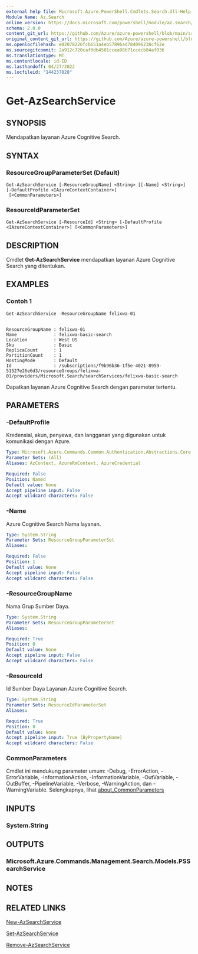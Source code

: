 ```yaml
---
external help file: Microsoft.Azure.PowerShell.Cmdlets.Search.dll-Help.xml
Module Name: Az.Search
online version: https://docs.microsoft.com/powershell/module/az.search/get-azsearchservice
schema: 2.0.0
content_git_url: https://github.com/Azure/azure-powershell/blob/main/src/Search/Search/help/Get-AzSearchService.md
original_content_git_url: https://github.com/Azure/azure-powershell/blob/main/src/Search/Search/help/Get-AzSearchService.md
ms.openlocfilehash: e02078226fcb651a4eb57896ad784096238cf62e
ms.sourcegitcommit: 2a912c720caf0db4501ccea98b71ccecb84af036
ms.translationtype: MT
ms.contentlocale: id-ID
ms.lasthandoff: 04/27/2022
ms.locfileid: "144237828"
---
```

# Get-AzSearchService

## SYNOPSIS
Mendapatkan layanan Azure Cognitive Search.

## SYNTAX

### ResourceGroupParameterSet (Default)
```
Get-AzSearchService [-ResourceGroupName] <String> [[-Name] <String>] [-DefaultProfile <IAzureContextContainer>]
 [<CommonParameters>]
```

### ResourceIdParameterSet
```
Get-AzSearchService [-ResourceId] <String> [-DefaultProfile <IAzureContextContainer>] [<CommonParameters>]
```

## DESCRIPTION
Cmdlet **Get-AzSearchService** mendapatkan layanan Azure Cognitive Search yang ditentukan.

## EXAMPLES

### Contoh 1
```powershell
Get-AzSearchService -ResourceGroupName felixwa-01
```
```output

ResourceGroupName : felixwa-01
Name              : felixwa-basic-search
Location          : West US
Sku               : Basic
ReplicaCount      : 1
PartitionCount    : 1
HostingMode       : Default
Id                : /subscriptions/f9b96b36-1f5e-4021-8959-51527e26e6d3/resourceGroups/felixwa-01/providers/Microsoft.Search/searchServices/felixwa-basic-search
```

Dapatkan layanan Azure Cognitive Search dengan parameter tertentu.

## PARAMETERS

### -DefaultProfile
Kredensial, akun, penyewa, dan langganan yang digunakan untuk komunikasi dengan Azure.

```yaml
Type: Microsoft.Azure.Commands.Common.Authentication.Abstractions.Core.IAzureContextContainer
Parameter Sets: (All)
Aliases: AzContext, AzureRmContext, AzureCredential

Required: False
Position: Named
Default value: None
Accept pipeline input: False
Accept wildcard characters: False
```

### -Name
Azure Cognitive Search Nama layanan.

```yaml
Type: System.String
Parameter Sets: ResourceGroupParameterSet
Aliases:

Required: False
Position: 1
Default value: None
Accept pipeline input: False
Accept wildcard characters: False
```

### -ResourceGroupName
Nama Grup Sumber Daya.

```yaml
Type: System.String
Parameter Sets: ResourceGroupParameterSet
Aliases:

Required: True
Position: 0
Default value: None
Accept pipeline input: False
Accept wildcard characters: False
```

### -ResourceId
Id Sumber Daya Layanan Azure Cognitive Search.

```yaml
Type: System.String
Parameter Sets: ResourceIdParameterSet
Aliases:

Required: True
Position: 0
Default value: None
Accept pipeline input: True (ByPropertyName)
Accept wildcard characters: False
```

### CommonParameters
Cmdlet ini mendukung parameter umum: -Debug, -ErrorAction, -ErrorVariable, -InformationAction, -InformationVariable, -OutVariable, -OutBuffer, -PipelineVariable, -Verbose, -WarningAction, dan -WarningVariable. Selengkapnya, lihat [about_CommonParameters](http://go.microsoft.com/fwlink/?LinkID=113216)

## INPUTS

### System.String

## OUTPUTS

### Microsoft.Azure.Commands.Management.Search.Models.PSSearchService

## NOTES

## RELATED LINKS

[New-AzSearchService](./New-AzSearchService.md)

[Set-AzSearchService](./Set-AzSearchService.md)

[Remove-AzSearchService](./Remove-AzSearchService.md)